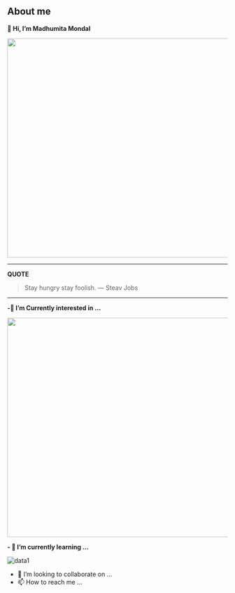 


## About me
**👋 Hi, I’m Madhumita Mondal**





<!---
madhumita-mondal/madhumita-mondal is a ✨ special ✨ repository because its `README.md` (this file) appears on your GitHub profile.
You can click the Preview link to take a look at your changes.
--->

<p align="center">
  <img width="660" height="500" src="https://user-images.githubusercontent.com/48853024/206337665-3ec33342-817f-481c-a229-e6c1a48de42b.png">
</p>



---
**QUOTE**
> Stay hungry stay foolish.
— Steav Jobs
---




**-👀 I’m Currently interested in ...**

<p align="center">
  <img width="660" height="500" src="https://user-images.githubusercontent.com/48853024/206331467-ef11f9be-3996-4cc1-9ecb-44d69e934c35.gif">
</p>



**- 🌱 I’m currently learning ...**




![data1](https://user-images.githubusercontent.com/48853024/206341213-e6ec9587-093c-4e42-930b-ab2526062e81.png)

- 💞️ I’m looking to collaborate on ...
- 📫 How to reach me ...

